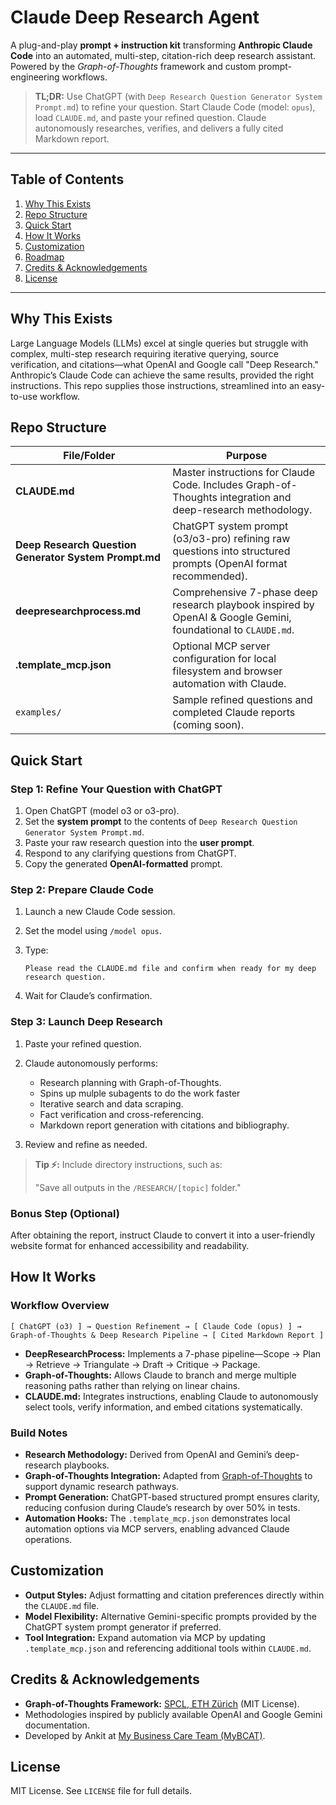 # Claude Deep Research Agent

A plug-and-play **prompt + instruction kit** transforming **Anthropic Claude Code** into an automated, multi-step, citation-rich deep research assistant. Powered by the *Graph-of-Thoughts* framework and custom prompt-engineering workflows.

> **TL;DR:** Use ChatGPT (with `Deep Research Question Generator System Prompt.md`) to refine your question. Start Claude Code (model: `opus`), load `CLAUDE.md`, and paste your refined question. Claude autonomously researches, verifies, and delivers a fully cited Markdown report.

---

## Table of Contents

1. [Why This Exists](#why-this-exists)
2. [Repo Structure](#repo-structure)
3. [Quick Start](#quick-start)
4. [How It Works](#how-it-works)
5. [Customization](#customization)
6. [Roadmap](#roadmap)
7. [Credits & Acknowledgements](#credits--acknowledgements)
8. [License](#license)

---

## Why This Exists

Large Language Models (LLMs) excel at single queries but struggle with complex, multi-step research requiring iterative querying, source verification, and citations—what OpenAI and Google call "Deep Research." Anthropic’s Claude Code can achieve the same results, provided the right instructions. This repo supplies those instructions, streamlined into an easy-to-use workflow.

## Repo Structure

| File/Folder                                           | Purpose                                                                                                       |
| ----------------------------------------------------- | ------------------------------------------------------------------------------------------------------------- |
| **CLAUDE.md**                                         | Master instructions for Claude Code. Includes Graph-of-Thoughts integration and deep-research methodology.    |
| **Deep Research Question Generator System Prompt.md** | ChatGPT system prompt (o3/o3-pro) refining raw questions into structured prompts (OpenAI format recommended). |
| **deepresearchprocess.md**                            | Comprehensive 7-phase deep research playbook inspired by OpenAI & Google Gemini, foundational to `CLAUDE.md`. |
| **.template\_mcp.json**                               | Optional MCP server configuration for local filesystem and browser automation with Claude.                    |
| `examples/`                                           | Sample refined questions and completed Claude reports (coming soon).                                          |

## Quick Start

### Step 1: Refine Your Question with ChatGPT

1. Open ChatGPT (model o3 or o3-pro).
2. Set the **system prompt** to the contents of `Deep Research Question Generator System Prompt.md`.
3. Paste your raw research question into the **user prompt**.
4. Respond to any clarifying questions from ChatGPT.
5. Copy the generated **OpenAI-formatted** prompt.

### Step 2: Prepare Claude Code

1. Launch a new Claude Code session.
2. Set the model using `/model opus`.
3. Type:

   ```
   Please read the CLAUDE.md file and confirm when ready for my deep research question.
   ```
4. Wait for Claude’s confirmation.

### Step 3: Launch Deep Research

1. Paste your refined question.

2. Claude autonomously performs:

   * Research planning with Graph-of-Thoughts.
   * Spins up mulple subagents to do the work faster
   * Iterative search and data scraping.
   * Fact verification and cross-referencing.
   * Markdown report generation with citations and bibliography.

3. Review and refine as needed.

> **Tip ⚡:** Include directory instructions, such as:
>
> "Save all outputs in the `/RESEARCH/[topic]` folder."

### Bonus Step (Optional)

After obtaining the report, instruct Claude to convert it into a user-friendly website format for enhanced accessibility and readability.

## How It Works

### Workflow Overview

```
[ ChatGPT (o3) ] → Question Refinement → [ Claude Code (opus) ] → Graph-of-Thoughts & Deep Research Pipeline → [ Cited Markdown Report ]
```

* **DeepResearchProcess:** Implements a 7-phase pipeline—Scope → Plan → Retrieve → Triangulate → Draft → Critique → Package.
* **Graph-of-Thoughts:** Allows Claude to branch and merge multiple reasoning paths rather than relying on linear chains.
* **CLAUDE.md:** Integrates instructions, enabling Claude to autonomously select tools, verify information, and embed citations systematically.

### Build Notes

* **Research Methodology:** Derived from OpenAI and Gemini’s deep-research playbooks.
* **Graph-of-Thoughts Integration:** Adapted from [Graph-of-Thoughts](https://github.com/spcl/graph-of-thoughts) to support dynamic research pathways.
* **Prompt Generation:** ChatGPT-based structured prompt ensures clarity, reducing confusion during Claude’s research by over 50% in tests.
* **Automation Hooks:** The `.template_mcp.json` demonstrates local automation options via MCP servers, enabling advanced Claude operations.

## Customization

* **Output Styles:** Adjust formatting and citation preferences directly within the `CLAUDE.md` file.
* **Model Flexibility:** Alternative Gemini-specific prompts provided by the ChatGPT system prompt generator if preferred.
* **Tool Integration:** Expand automation via MCP by updating `.template_mcp.json` and referencing additional tools within `CLAUDE.md`.


## Credits & Acknowledgements

* **Graph-of-Thoughts Framework:** [SPCL, ETH Zürich](https://github.com/spcl/graph-of-thoughts) (MIT License).
* Methodologies inspired by publicly available OpenAI and Google Gemini documentation.
* Developed by Ankit at [My Business Care Team (MyBCAT)](https://mybcat.com).

## License

MIT License. See `LICENSE` file for full details.

